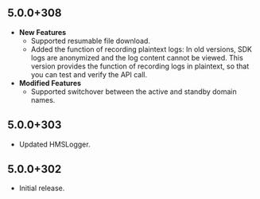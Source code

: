 ## 5.0.0+308

- **New Features**
  - Supported resumable file download.
  - Added the function of recording plaintext logs: In old versions, SDK logs are anonymized and the log content cannot be viewed. This version provides the function of recording logs in plaintext, so that you can test and verify the API call.
- **Modified Features**
  - Supported switchover between the active and standby domain names.

## 5.0.0+303

- Updated HMSLogger.

## 5.0.0+302

- Initial release.
